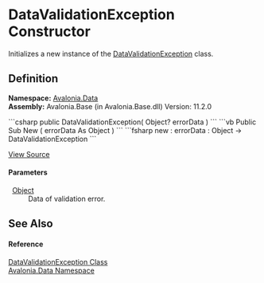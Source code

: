 # DataValidationException Constructor


Initializes a new instance of the <a href="T_Avalonia_Data_DataValidationException">DataValidationException</a> class.



## Definition
**Namespace:** <a href="N_Avalonia_Data">Avalonia.Data</a>  
**Assembly:** Avalonia.Base (in Avalonia.Base.dll) Version: 11.2.0

<Tabs groupId="api-code-preview">
<TabItem value="csharp" label="C#">
```csharp
public DataValidationException(
	Object? errorData
)
```
</TabItem>
<TabItem value="vb" label="VB">
```vb
Public Sub New ( 
	errorData As Object
)
```
</TabItem>
<TabItem value="fsharp" label="F#">
```fsharp
new : 
        errorData : Object -> DataValidationException
```
</TabItem>
</Tabs>



<a href="https://github.com/AvaloniaUI/Avalonia/tree/master/src/Avalonia.Base/Data/DataValidationException.cs#L14" title="View the source code">View Source</a>



#### Parameters
<dl><dt>  <a href="https://learn.microsoft.com/dotnet/api/system.object" target="_blank" rel="noopener noreferrer">Object</a></dt><dd>Data of validation error.</dd></dl>

## See Also


#### Reference
<a href="T_Avalonia_Data_DataValidationException">DataValidationException Class</a>  
<a href="N_Avalonia_Data">Avalonia.Data Namespace</a>  
